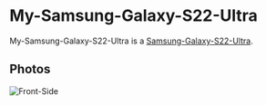 # My-Samsung-Galaxy-S22-Ultra

My-Samsung-Galaxy-S22-Ultra is a [Samsung-Galaxy-S22-Ultra](20000001.md).

## Photos

![Front-Side](400000203.jpg)
